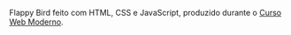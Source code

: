 Flappy Bird feito com HTML, CSS e JavaScript, produzido durante o [Curso Web Moderno](https://www.udemy.com/course/curso-web/).
